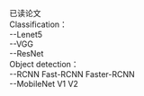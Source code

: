 已读论文  
Classification：  
--Lenet5  
--VGG  
--ResNet  
Object detection：  
--RCNN Fast-RCNN Faster-RCNN  
--MobileNet V1 V2  
